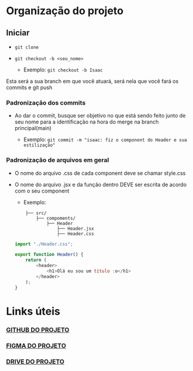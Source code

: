 # Organização do projeto

## Iniciar

-   `git clone`

-   `git checkout -b <seu_nome>`

    -   Exemplo: `git checkout -b Isaac`

Esta será a sua branch em que você atuará, será nela que você fará os commits e git push

### Padronização dos commits

-   Ao dar o commit, busque ser objetivo no que está sendo feito junto de seu nome para a identificação na hora do merge na branch principal(main)

    -   Exemplo: `git commit -m "isaac: fiz o component do Header e sua estilização"`

### Padronização de arquivos em geral

-   O nome do arquivo .css de cada component deve se chamar style.css

-   O nome do arquivo .jsx e da função dentro DEVE ser escrita de acordo com o seu component

    -   Exemplo:

    ```
        ├── src/
            ├── compoments/
                ├── Header
                    ├── Header.jsx
                    ├── Header.css
    ```

    ```javascript
    import "./Header.css";

    export function Header() {
        return (
            <header>
                <h1>Olá eu sou um título :o</h1>
            </header>
        );
    }
    ```

# Links úteis

### [GITHUB DO PROJETO](https://github.com/digitalcollegebr/projeto-digital-store)

### [FIGMA DO PROJETO](https://www.figma.com/design/cfb4F7ZXMFQmvmTn3PKI4z/DRIP-STORE---DIGITAL-COLLEGE?node-id=22-30)

### [DRIVE DO PROJETO](https://drive.google.com/drive/folders/1LgU0dnoA8pJ2FDqNrIDYkTTE3yUz-Xfq?usp=sharing)

